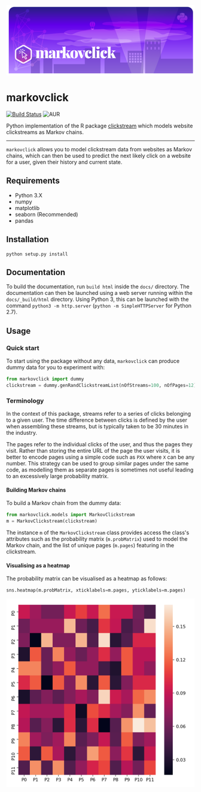 ![](header.png)

# markovclick

[![Build Status](https://travis-ci.com/ismailuddin/markovclick.svg?branch=master)](https://travis-ci.com/ismailuddin/markovclick)
![AUR](https://img.shields.io/aur/license/yaourt.svg)

Python implementation of the R package [clickstream](https://cran.r-project.org/web/packages/clickstream/index.html) which models website clickstreams as Markov chains.

---

`markovclick` allows you to model clickstream data from websites as Markov chains, which can then be used to predict the next likely click on a website for a user, given their history and current state. 

## Requirements
* Python 3.X
* numpy
* matplotlib
* seaborn (Recommended)
* pandas

## Installation
```
python setup.py install
```

## Documentation
To build the documentation, run `build html` inside the `docs/` directory. The documentation can then be launched using a web server running within the `docs/_build/html` directory. Using Python 3, this can be launched with the command `python3 -m http.server` (`python -m SimpleHTTPServer` for Python 2.7).


## Usage

### Quick start
To start using the package without any data, `markovclick` can produce dummy data for you to experiment with:

```python
from markovclick import dummy
clickstream = dummy.genRandClickstreamList(nOfStreams=100, nOfPages=12)
```


### Terminology
In the context of this package, streams refer to a series of clicks belonging to a given user. The time difference between clicks is defined by the user when assembling these streams, but is typically taken to be 30 minutes in the industry.

The pages refer to the individual clicks of the user, and thus the pages they visit. Rather than storing the entire URL of the page the user visits, it is better to encode pages using a simple code such as `PXX` where `X` can be any number. This strategy can be used to group similar pages under the same code, as modelling them as separate pages is sometimes not useful leading to an excessively large probability matrix.


#### Building Markov chains
To build a Markov chain from the dummy data:

```python
from markovclick.models import MarkovClickstream
m = MarkovClickstream(clickstream)
```

The instance `m` of the `MarkovClickstream` class provides access the class's attributes such as the probability matrix (`m.probMatrix`) used to model the Markov chain, and the list of unique pages (`m.pages`) featuring in the clickstream.


#### Visualising as a heatmap

The probability matrix can be visualised as a heatmap as follows:

```python
sns.heatmap(m.probMatrix, xticklabels=m.pages, yticklabels=m.pages)
```



![](heatmap_example.png)
